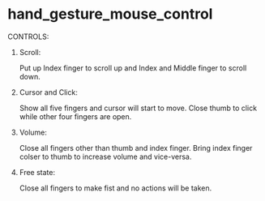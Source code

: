 # hand_gesture_mouse_control

CONTROLS:

1. Scroll:

	Put up Index finger to scroll up and Index and Middle finger to scroll down.
	
2. Cursor and Click:

	Show all five fingers and cursor will start to move. Close thumb to click while other four fingers are open.
	
3. Volume:

	Close all fingers other than thumb and index finger. Bring index finger colser to thumb to increase volume and vice-versa.
	
4. Free state:

	Close all fingers to make fist and no actions will be taken.
